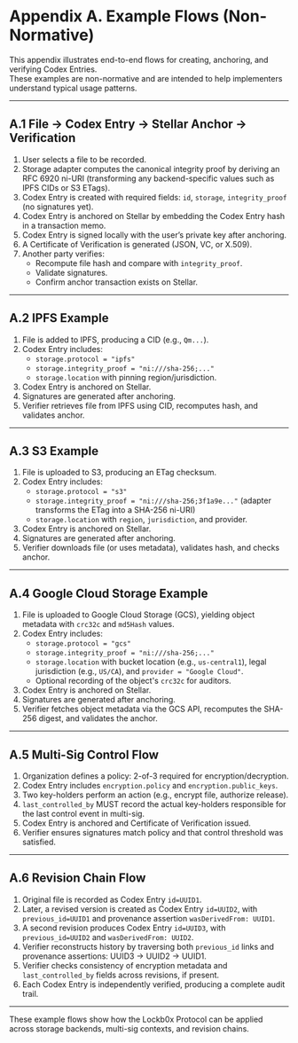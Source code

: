 # Appendix A. Example Flows (Non-Normative)

This appendix illustrates end-to-end flows for creating, anchoring, and verifying Codex Entries.  
These examples are non-normative and are intended to help implementers understand typical usage patterns.

---

## A.1 File → Codex Entry → Stellar Anchor → Verification

1. User selects a file to be recorded.  
2. Storage adapter computes the canonical integrity proof by deriving an RFC 6920 ni-URI (transforming any backend-specific values such as IPFS CIDs or S3 ETags).  
3. Codex Entry is created with required fields: `id`, `storage`, `integrity_proof` (no signatures yet).  
4. Codex Entry is anchored on Stellar by embedding the Codex Entry hash in a transaction memo.  
5. Codex Entry is signed locally with the user’s private key after anchoring.  
6. A Certificate of Verification is generated (JSON, VC, or X.509).  
7. Another party verifies:
   - Recompute file hash and compare with `integrity_proof`.  
   - Validate signatures.  
   - Confirm anchor transaction exists on Stellar.  

---

## A.2 IPFS Example

1. File is added to IPFS, producing a CID (e.g., `Qm...`).  
2. Codex Entry includes:
   - `storage.protocol = "ipfs"`  
   - `storage.integrity_proof = "ni:///sha-256;..."`  
   - `storage.location` with pinning region/jurisdiction.  
3. Codex Entry is anchored on Stellar.  
4. Signatures are generated after anchoring.  
5. Verifier retrieves file from IPFS using CID, recomputes hash, and validates anchor.  

---

## A.3 S3 Example

1. File is uploaded to S3, producing an ETag checksum.  
2. Codex Entry includes:
   - `storage.protocol = "s3"`  
   - `storage.integrity_proof = "ni:///sha-256;3f1a9e..."` (adapter transforms the ETag into a SHA-256 ni-URI)  
   - `storage.location` with `region`, `jurisdiction`, and provider.  
3. Codex Entry is anchored on Stellar.  
4. Signatures are generated after anchoring.  
5. Verifier downloads file (or uses metadata), validates hash, and checks anchor.  

---

## A.4 Google Cloud Storage Example

1. File is uploaded to Google Cloud Storage (GCS), yielding object metadata with `crc32c` and `md5Hash` values.  
2. Codex Entry includes:
   - `storage.protocol = "gcs"`  
   - `storage.integrity_proof = "ni:///sha-256;..."`  
   - `storage.location` with bucket location (e.g., `us-central1`), legal jurisdiction (e.g., `US/CA`), and `provider = "Google Cloud"`.  
   - Optional recording of the object's `crc32c` for auditors.  
3. Codex Entry is anchored on Stellar.  
4. Signatures are generated after anchoring.  
5. Verifier fetches object metadata via the GCS API, recomputes the SHA-256 digest, and validates the anchor.

---

## A.5 Multi-Sig Control Flow

1. Organization defines a policy: 2-of-3 required for encryption/decryption.  
2. Codex Entry includes `encryption.policy` and `encryption.public_keys`.  
3. Two key-holders perform an action (e.g., encrypt file, authorize release).  
4. `last_controlled_by` MUST record the actual key-holders responsible for the last control event in multi-sig.  
5. Codex Entry is anchored and Certificate of Verification issued.  
6. Verifier ensures signatures match policy and that control threshold was satisfied.  

---

## A.6 Revision Chain Flow

1. Original file is recorded as Codex Entry `id=UUID1`.  
2. Later, a revised version is created as Codex Entry `id=UUID2`, with `previous_id=UUID1` and provenance assertion `wasDerivedFrom: UUID1`.  
3. A second revision produces Codex Entry `id=UUID3`, with `previous_id=UUID2` and `wasDerivedFrom: UUID2`.  
4. Verifier reconstructs history by traversing both `previous_id` links and provenance assertions: UUID3 → UUID2 → UUID1.  
5. Verifier checks consistency of encryption metadata and `last_controlled_by` fields across revisions, if present.  
6. Each Codex Entry is independently verified, producing a complete audit trail.  

---

These example flows show how the Lockb0x Protocol can be applied across storage backends, multi-sig contexts, and revision chains.